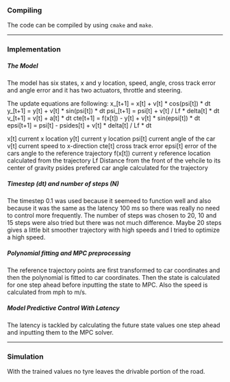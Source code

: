 ### Compiling

The code can be compiled by using `cmake` and `make`.

---
### Implementation

##### The Model

The model has six states, x and y location, speed, angle, cross track error and angle error and it has two actuators, throttle and steering.

The update equations are following:
x_[t+1] = x[t] + v[t] * cos(psi[t]) * dt
y_[t+1] = y[t] + v[t] * sin(psi[t]) * dt
psi_[t+1] = psi[t] + v[t] / Lf * delta[t] * dt
v_[t+1] = v[t] + a[t] * dt
cte[t+1] = f(x[t]) - y[t] + v[t] * sin(epsi[t]) * dt
epsi[t+1] = psi[t] - psides[t] + v[t] * delta[t] / Lf * dt

x[t]    current x location
y[t]    current y location
psi[t]  current angle of the car
v[t]    current speed to x-direction
cte[t]  cross track error
epsi[t] error of the cars angle to the reference trajectory
f(x[t]) current y reference location calculated from the trajectory
Lf      Distance from the front of the vehcile to its center of gravity
psides  prefered car angle calculated for the trajectory


##### Timestep (dt) and number of steps (N)

The timestep 0.1 was used because it seemeed to function well and also because it was the same as the latency 100 ms so there was really no need to control more frequently. The number of steps was chosen to 20, 10 and 15 steps were also tried but there was not much difference. Maybe 20 steps gives a little bit smoother trajectory with high speeds and I tried to optimize a high speed.

##### Polynomial fitting and MPC preprocessing

The reference trajectory points are first transformed to car coordinates and then the polynomial is fitted to car coordinates. Then the state is calculated for one step ahead before inputting the state to MPC. Also the speed is calculated from mph to m/s.

##### Model Predictive Control With Latency

The latency is tackled by calculating the future state values one step ahead and inputting them to the MPC solver. 

---
### Simulation

With the trained values no tyre leaves the drivable portion of the road.
